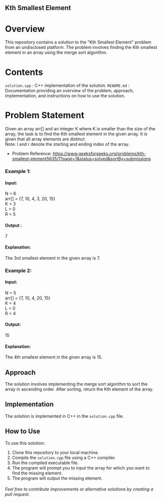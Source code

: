 ## Kth Smallest Element

# Overview
This repository contains a solution to the "Kth Smallest Element" problem from an undisclosed platform. The problem involves finding the Kth smallest element in an array using the merge sort algorithm.

# Contents
`solution.cpp` : C++ implementation of the solution.
`README.md` : Documentation providing an overview of the problem, approach, implementation, and instructions on how to use the solution.

# Problem Statement
Given an array arr[] and an integer K where K is smaller than the size of the array, the task is to find the Kth smallest element in the given array. It is given that all array elements are distinct.
</br>
Note: l and r denote the starting and ending index of the array.

- Problem Reference: https://www.geeksforgeeks.org/problems/kth-smallest-element5635/1?page=1&status=solved&sortBy=submissions

### Example 1:
#### Input:
N = 6 </br>
arr[] = {7, 10, 4, 3, 20, 15} </br>
K = 3 </br>
L = 0 </br>
R = 5 </br>
#### Output : 
7
#### Explanation:
The 3rd smallest element in the given array is 7.

### Example 2:
#### Input:
N = 5 </br>
arr[] = {7, 10, 4, 20, 15} </br>
K = 4 </br>
L = 0 </br>
R = 4 </br>

#### Output: 
15

#### Explanation:
The 4th smallest element in the given array is 15.

## Approach
The solution involves implementing the merge sort algorithm to sort the array in ascending order. After sorting, return the Kth element of the array.

## Implementation
The solution is implemented in C++ in the `solution.cpp` file.

## How to Use
To use this solution:

1. Clone this repository to your local machine.
2. Compile the `solution.cpp` file using a C++ compiler.
3. Run the compiled executable file.
4. The program will prompt you to input the array for which you want to find the missing element.
5. The program will output the missing element.

###### Feel free to contribute improvements or alternative solutions by creating a pull request.



